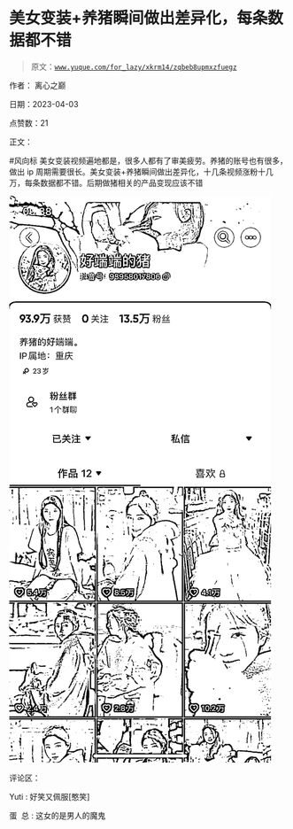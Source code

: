 # 美女变装+养猪瞬间做出差异化，每条数据都不错

> 原文：[`www.yuque.com/for_lazy/xkrm14/zqbeb8upmxzfuegz`](https://www.yuque.com/for_lazy/xkrm14/zqbeb8upmxzfuegz)

作者： 离心之巅

日期：2023-04-03

点赞数：21

正文：

#风向标 美女变装视频遍地都是，很多人都有了审美疲劳。养猪的账号也有很多，做出 ip 周期需要很长。美女变装+养猪瞬间做出差异化，十几条视频涨粉十几万，每条数据都不错。后期做猪相关的产品变现应该不错

![](img/3f3496ad94f7b474809b88256edfa529.png)

评论区：

Yuti : 好笑又佩服[憨笑]

蛋  总 : 这女的是男人的魔鬼


